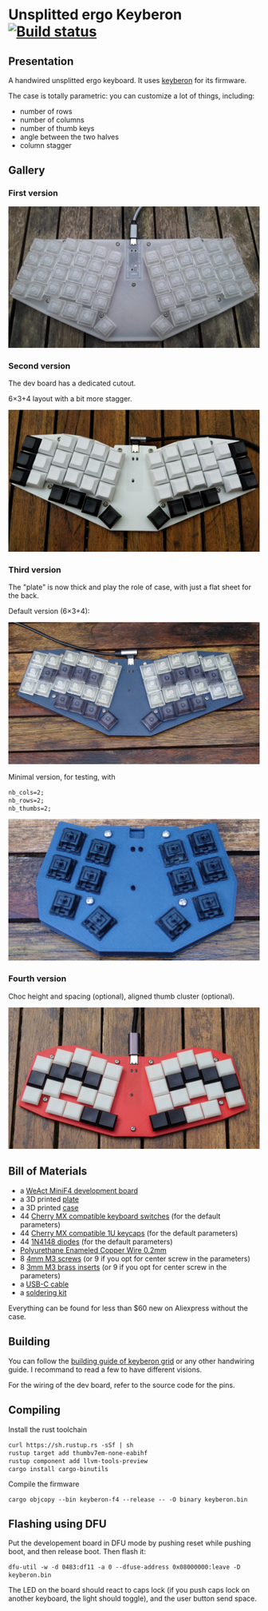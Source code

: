 # Unsplitted ergo Keyberon [![Build status](https://travis-ci.org/TeXitoi/keyberon-f4.svg?branch=master)](https://travis-ci.org/TeXitoi/keyberon-f4)

## Presentation

A handwired unsplitted ergo keyboard. It uses
[keyberon](https://github.com/TeXitoi/keyberon) for its firmware.

The case is totally parametric: you can customize a lot of things, including:
 - number of rows
 - number of columns
 - number of thumb keys
 - angle between the two halves
 - column stagger

## Gallery

### First version

![Keyberon 56](images/keyberon-56.jpg)

### Second version

The dev board has a dedicated cutout.

6×3+4 layout with a bit more stagger.

![Keyberon 44](images/keyberon-44.jpg)

### Third version

The "plate" is now thick and play the role of case, with just a flat
sheet for the back.

Default version (6×3+4):

![Keyberon v3](images/keyberon-f4-v3.jpg)

Minimal version, for testing, with
```
nb_cols=2;
nb_rows=2;
nb_thumbs=2;
```

![Keyberon mini](images/keyberon-f4-2x2+2.jpg)

### Fourth version

Choc height and spacing (optional), aligned thumb cluster (optional).

![Keyberon v4](images/keyberon-f4-v4.jpg)

## Bill of Materials

 - a [WeAct MiniF4 development board](https://www.aliexpress.com/item/1005001456186625.html)
 - a 3D printed [plate](cad/plate.stl)
 - a 3D printed [case](cad/case.stl)
 - 44 [Cherry MX compatible keyboard
   switches](https://www.aliexpress.com/item/32840007937.html) (for
   the default parameters)
 - 44 [Cherry MX compatible 1U
   keycaps](https://www.aliexpress.com/item/32830177884.html) (for the
   default parameters)
 - 44 [1N4148 diodes](https://www.aliexpress.com/item/32660088529.html)
   (for the default parameters)
 - [Polyurethane Enameled Copper Wire 0.2mm](https://www.aliexpress.com/item/1005003388771247.html)
 - 8 [4mm M3 screws](https://www.aliexpress.com/item/32948746653.html)
   (or 9 if you opt for center screw in the parameters)
 - 8 [3mm M3 brass inserts](https://www.aliexpress.com/item/32958273559.html)
   (or 9 if you opt for center screw in the parameters)
 - a [USB-C cable](https://www.aliexpress.com/item/4000624424432.html)
 - a [soldering kit](https://www.aliexpress.com/item/4000019437594.html)

Everything can be found for less than $60 new on Aliexpress without
the case.

## Building

You can follow the [building guide of keyberon
grid](https://github.com/TeXitoi/keyberon-grid/blob/master/BUILDING.md)
or any other handwiring guide. I recommand to read a few to have
different visions.

For the wiring of the dev board, refer to the source code for the pins.

## Compiling

Install the rust toolchain

```shell
curl https://sh.rustup.rs -sSf | sh
rustup target add thumbv7em-none-eabihf
rustup component add llvm-tools-preview
cargo install cargo-binutils
```

Compile the firmware

```shell
cargo objcopy --bin keyberon-f4 --release -- -O binary keyberon.bin
```

## Flashing using DFU

Put the developement board in DFU mode by pushing reset while pushing
boot, and then release boot. Then flash it:
```shell
dfu-util -w -d 0483:df11 -a 0 --dfuse-address 0x08000000:leave -D keyberon.bin
```

The LED on the board should react to caps lock (if you push caps lock
on another keyboard, the light should toggle), and the user button
send space.
